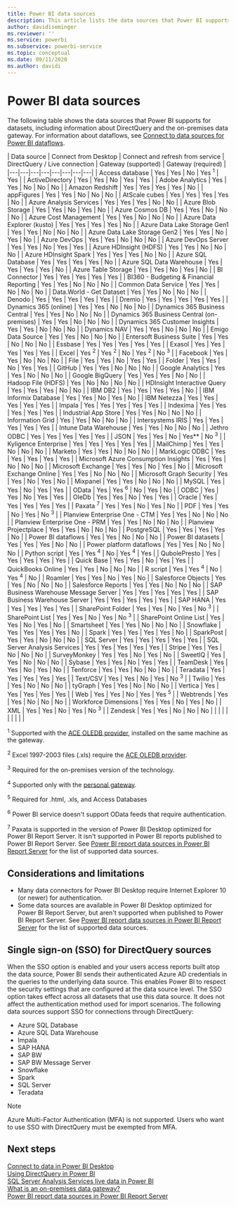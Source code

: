 ```yaml
---
title: Power BI data sources
description: This article lists the data sources that Power BI supports, including information about DirectQuery and the on-premises data gateway.
author: davidiseminger
ms.reviewer: ''
ms.service: powerbi
ms.subservice: powerbi-service
ms.topic: conceptual
ms.date: 09/11/2020
ms.author: davidi
---
```


# Power BI data sources

The following table shows the data sources that Power BI supports for datasets, including information about DirectQuery and the on-premises data gateway. For information about dataflows, see [Connect to data sources for Power BI dataflows](../transform-model/service-dataflows-data-sources.md).

| Data source | Connect from Desktop | Connect and refresh from service | DirectQuery / Live connection | Gateway (supported) | Gateway (required) |
|---|---|---|---|---|---|---|---|
| Access database | Yes | Yes | No | Yes <sup>1</sup> | Yes |
| ActiveDirectory | Yes | Yes | No | Yes | Yes |
| Adobe Analytics | Yes | Yes | No | No | No |
| Amazon Redshift | Yes | Yes | Yes | Yes | No |
| appFigures | Yes | Yes | No | No | No |
| AtScale cubes | Yes | Yes | Yes | Yes | No |
| Azure Analysis Services | Yes | Yes | Yes | No | No |
| Azure Blob Storage | Yes | Yes | No | Yes | No |
| Azure Cosmos DB | Yes | Yes | No | No | No |
| Azure Cost Management | Yes | Yes | No | No | No |
| Azure Data Explorer (kusto) | Yes | Yes | Yes | Yes | No |
| Azure Data Lake Storage Gen1 | Yes | Yes | No | No | No |
| Azure Data Lake Storage Gen2 | Yes | Yes | No | Yes | No |
| Azure DevOps | Yes | Yes | No | No | No |
| Azure DevOps Server | Yes | Yes | No | Yes | Yes |
| Azure HDInsight (HDFS) | Yes | Yes | No | No | No |
| Azure HDInsight Spark | Yes | Yes | Yes | No | No |
| Azure SQL Database | Yes | Yes | Yes | Yes  | No |
| Azure SQL Data Warehouse | Yes | Yes | Yes | Yes  | No |
| Azure Table Storage | Yes | Yes | No | Yes | No |
| BI Connector | Yes | Yes | Yes | Yes | Yes |
| BI360 - Budgeting & Financial Reporting | Yes | Yes | No | No | No |
| Common Data Service | Yes | Yes | No | No | No |
| Data.World - Get Dataset | Yes | Yes | No | No | No |
| Denodo | Yes | Yes | Yes | Yes | Yes |
| Dremio | Yes | Yes | Yes | Yes | Yes |
| Dynamics 365 (online) | Yes | Yes | No | No | No |
| Dynamics 365 Business Central | Yes | Yes | No | No | No |
| Dynamics 365 Business Central (on-premises) | Yes | Yes | No | No | No |
| Dynamics 365 Customer Insights | Yes | Yes | No | No | No |
| Dynamics NAV | Yes | Yes | No | No | No |
| Emigo Data Source | Yes | Yes | No | No | No |
| Entersoft Business Suite | Yes | Yes | No | No | No |
| Essbase | Yes | Yes | Yes | Yes | Yes |
| Exasol | Yes | Yes | Yes | Yes | Yes |
| Excel | Yes <sup>2</sup> | Yes <sup>2</sup> | No | Yes <sup>2</sup> | No <sup>3</sup> |
| Facebook | Yes | Yes | No | No | No |
| File | Yes | Yes | No | Yes | Yes |
| Folder | Yes | Yes | No | Yes | Yes |
| GitHub | Yes | Yes | No | No | No |
| Google Analytics | Yes | Yes | No | No | No |
| Google BigQuery | Yes | Yes | Yes | No | No |
| Hadoop File (HDFS) | Yes | No | No | No | No |
| HDInsight Interactive Query | Yes | Yes | Yes | No | No |
| IBM DB2 | Yes | Yes | Yes | Yes | No |
| IBM Informix Database | Yes | Yes | No | Yes | No |
| IBM Netezza | Yes | Yes | Yes | Yes | Yes |
| Impala | Yes | Yes | Yes | Yes | Yes |
| Indexima | Yes | Yes | Yes | Yes | Yes |
| Industrial App Store | Yes | Yes | No | No | No |
| Information Grid | Yes | Yes | No | No | No |
| Intersystems IRIS | Yes | Yes | Yes | Yes | Yes |
| Intune Data Warehouse | Yes | Yes | No | No | No |
| Jethro ODBC | Yes | Yes | Yes | Yes | Yes |
| JSON | Yes | Yes | No | Yes** | No <sup>3</sup> |
| Kyligence Enterprise | Yes | Yes | Yes | Yes | Yes |
| MailChimp | Yes | Yes | No | No | No |
| Marketo | Yes | Yes | No | No | No |
| MarkLogic ODBC | Yes | Yes | Yes | Yes | Yes |
| Microsoft Azure Consumption Insights | Yes | Yes | No | No | No |
| Microsoft Exchange | Yes | Yes | No | Yes | No |
| Microsoft Exchange Online | Yes | Yes | No | No | No |
| Microsoft Graph Security | Yes | Yes | No | Yes | No |
| Mixpanel | Yes | Yes | No | No | No |
| MySQL | Yes | Yes | No | Yes | Yes |
| OData | Yes | Yes <sup>6</sup> | No | Yes | No |
| ODBC | Yes | Yes | No | Yes | Yes |
| OleDb | Yes | Yes | No | Yes | Yes |
| Oracle | Yes | Yes | Yes | Yes | Yes |
| Paxata <sup>7</sup> | Yes | Yes | No | Yes | No |
| PDF | Yes | Yes | No | Yes | No <sup>3</sup> |
| Planview Enterprise One - CTM | Yes | Yes | No | No | No |
| Planview Enterprise One - PRM | Yes | Yes | No | No | No |
| Planview Projectplace | Yes | Yes | No | No | No |
| PostgreSQL | Yes | Yes | Yes | Yes | No |
| Power BI dataflows | Yes | Yes | No | No | No |
| Power BI datasets | Yes | Yes | Yes | No | No |
| Power platform dataflows | Yes | Yes | No | No | No |
| Python script | Yes | Yes <sup>4</sup> | No | Yes <sup>4</sup> | Yes |
| QubolePresto | Yes | Yes | Yes | Yes | Yes |
| Quick Base | Yes | Yes | No | Yes | Yes |
| QuickBooks Online | Yes | Yes | No | No | No |
| R script | Yes | Yes <sup>4</sup> | No | Yes <sup>4</sup> | No |
| Roamler | Yes | Yes | No | Yes | No |
| Salesforce Objects | Yes | Yes | No | No | No |
| Salesforce Reports | Yes | Yes | No | No | No |
| SAP Business Warehouse Message Server | Yes | Yes | Yes | Yes | Yes |
| SAP Business Warehouse Server | Yes | Yes | Yes | Yes | Yes |
| SAP HANA | Yes | Yes | Yes | Yes | Yes |
| SharePoint Folder | Yes | Yes | No | Yes | No <sup>3</sup> |
| SharePoint List | Yes | Yes | No | Yes | No <sup>3</sup> |
| SharePoint Online List | Yes | Yes | No | Yes  | No |
| Smartsheet | Yes | Yes | No | No | No |
| Snowflake | Yes | Yes | Yes | Yes | No |
| Spark | Yes | Yes | Yes | Yes | No |
| SparkPost | Yes | Yes | No | No | No |
| SQL Server | Yes | Yes | Yes | Yes | Yes |
| SQL Server Analysis Services | Yes | Yes | Yes | Yes | Yes |
| Stripe | Yes | Yes | No | No | No |
| SurveyMonkey | Yes | Yes | No | Yes | No |
| SweetIQ | Yes | Yes | No | No | No |
| Sybase | Yes | Yes | No | Yes | Yes |
| TeamDesk | Yes | Yes | No | Yes | No |
| Tenforce | Yes | Yes | No | No | No |
| Teradata | Yes | Yes | Yes | Yes | Yes |
| Text/CSV | Yes | Yes | No | Yes | No <sup>3</sup> |
| Twilio | Yes | Yes | No | No | No |
| tyGraph | Yes | Yes | No | No | No |
| Vertica | Yes | Yes | Yes | Yes | Yes |
| Web | Yes | Yes | No | Yes | Yes <sup>5</sup> |
| Webtrends | Yes | Yes | No | No | No |
| Workforce Dimensions | Yes | Yes | No | Yes | No |
| XML | Yes | Yes | No | Yes | No <sup>3</sup> |
| Zendesk | Yes | Yes | No | No | No |
| | | | | | | | |

<sup>1</sup> Supported with the [ACE OLEDB provider](https://www.microsoft.com/download/details.aspx?id=54920), installed on the same machine as the gateway.

<sup>2</sup> Excel 1997-2003 files (.xls) require the [ACE OLEDB provider](https://www.microsoft.com/download/details.aspx?id=54920).

<sup>3</sup> Required for the on-premises version of the technology.

<sup>4</sup> Supported only with the [personal gateway](service-gateway-personal-mode.md).

<sup>5</sup> Required for .html, .xls, and Access Databases

<sup>6</sup> Power BI service doesn't support OData feeds that require authentication.

<sup>7</sup> Paxata is supported in the version of Power BI Desktop optimized for Power BI Report Server. It isn't supported in Power BI reports published to Power BI Report Server. See [Power BI report data sources in Power BI Report Server](../report-server/data-sources.md) for the list of supported data sources.

## Considerations and limitations

- Many data connectors for Power BI Desktop require Internet Explorer 10 (or newer) for authentication. 
- Some data sources are available in Power BI Desktop optimized for Power BI Report Server, but aren't supported when published to Power BI Report Server. See [Power BI report data sources in Power BI Report Server](../report-server/data-sources.md) for the list of supported data sources.

## Single sign-on (SSO) for DirectQuery sources

When the SSO option is enabled and your users access reports built atop the data source, Power BI sends their authenticated Azure AD credentials in the queries to the underlying data source. This enables Power BI to respect the security settings that are configured at the data source level.
The SSO option takes effect across all datasets that use this data source. It does not affect the authentication method used for import scenarios. The following data sources support SSO for connections through DirectQuery:

- Azure SQL Database
- Azure SQL Data Warehouse
- Impala
- SAP HANA
- SAP BW
- SAP BW Message Server
- Snowflake
- Spark
- SQL Server
- Teradata

> [!Note]
> Azure Multi-Factor Authentication (MFA) is not supported. Users who want to use SSO with DirectQuery must be exempted from MFA.

## Next steps

[Connect to data in Power BI Desktop](desktop-quickstart-connect-to-data.md)  
[Using DirectQuery in Power BI](desktop-directquery-about.md)  
[SQL Server Analysis Services live data in Power BI](sql-server-analysis-services-tabular-data.md)  
[What is an on-premises data gateway?](service-gateway-onprem.md)  
[Power BI report data sources in Power BI Report Server](../report-server/data-sources.md)
